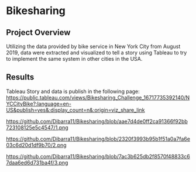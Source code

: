 # Bikesharing

## Project Overview

Utilizing the data provided by bike service in New York City from August 2019, data were extracted and visualized to tell a story using Tableau to try to implement the same system in other cities in the USA.

## Results

Tableau Story and data is publish in the following page:
https://public.tableau.com/views/Bikesharing_Challenge_16717735392140/NYCCityBike?:language=en-US&publish=yes&:display_count=n&:origin=viz_share_link

https://github.com/Dibarra11/Bikesharing/blob/aae7d4de0ff2ca91366f92bb723108125e5c4547/1.png

https://github.com/Dibarra11/Bikesharing/blob/2320f3993b95b1f51a0a7fa6e03c6d20d1df9b70/2.png

https://github.com/Dibarra11/Bikesharing/blob/7ac3b625db2f8570f48833c67daa6ed6d731ba4f/3.png
